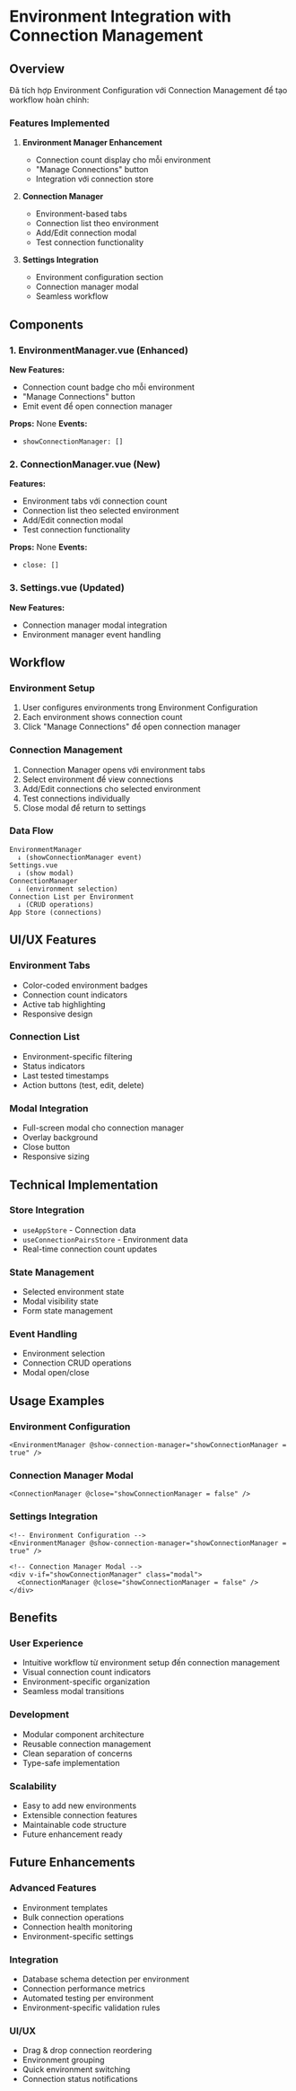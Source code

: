 # Environment Integration with Connection Management

## Overview

Đã tích hợp Environment Configuration với Connection Management để tạo workflow hoàn chỉnh:

### Features Implemented

1. **Environment Manager Enhancement**
   - Connection count display cho mỗi environment
   - "Manage Connections" button
   - Integration với connection store

2. **Connection Manager**
   - Environment-based tabs
   - Connection list theo environment
   - Add/Edit connection modal
   - Test connection functionality

3. **Settings Integration**
   - Environment configuration section
   - Connection manager modal
   - Seamless workflow

## Components

### 1. EnvironmentManager.vue (Enhanced)
**New Features:**
- Connection count badge cho mỗi environment
- "Manage Connections" button
- Emit event để open connection manager

**Props:** None
**Events:**
- `showConnectionManager: []`

### 2. ConnectionManager.vue (New)
**Features:**
- Environment tabs với connection count
- Connection list theo selected environment
- Add/Edit connection modal
- Test connection functionality

**Props:** None
**Events:**
- `close: []`

### 3. Settings.vue (Updated)
**New Features:**
- Connection manager modal integration
- Environment manager event handling

## Workflow

### Environment Setup
1. User configures environments trong Environment Configuration
2. Each environment shows connection count
3. Click "Manage Connections" để open connection manager

### Connection Management
1. Connection Manager opens với environment tabs
2. Select environment để view connections
3. Add/Edit connections cho selected environment
4. Test connections individually
5. Close modal để return to settings

### Data Flow
```
EnvironmentManager 
  ↓ (showConnectionManager event)
Settings.vue 
  ↓ (show modal)
ConnectionManager 
  ↓ (environment selection)
Connection List per Environment
  ↓ (CRUD operations)
App Store (connections)
```

## UI/UX Features

### Environment Tabs
- Color-coded environment badges
- Connection count indicators
- Active tab highlighting
- Responsive design

### Connection List
- Environment-specific filtering
- Status indicators
- Last tested timestamps
- Action buttons (test, edit, delete)

### Modal Integration
- Full-screen modal cho connection manager
- Overlay background
- Close button
- Responsive sizing

## Technical Implementation

### Store Integration
- `useAppStore` - Connection data
- `useConnectionPairsStore` - Environment data
- Real-time connection count updates

### State Management
- Selected environment state
- Modal visibility state
- Form state management

### Event Handling
- Environment selection
- Connection CRUD operations
- Modal open/close

## Usage Examples

### Environment Configuration
```vue
<EnvironmentManager @show-connection-manager="showConnectionManager = true" />
```

### Connection Manager Modal
```vue
<ConnectionManager @close="showConnectionManager = false" />
```

### Settings Integration
```vue
<!-- Environment Configuration -->
<EnvironmentManager @show-connection-manager="showConnectionManager = true" />

<!-- Connection Manager Modal -->
<div v-if="showConnectionManager" class="modal">
  <ConnectionManager @close="showConnectionManager = false" />
</div>
```

## Benefits

### User Experience
- Intuitive workflow từ environment setup đến connection management
- Visual connection count indicators
- Environment-specific organization
- Seamless modal transitions

### Development
- Modular component architecture
- Reusable connection management
- Clean separation of concerns
- Type-safe implementation

### Scalability
- Easy to add new environments
- Extensible connection features
- Maintainable code structure
- Future enhancement ready

## Future Enhancements

### Advanced Features
- Environment templates
- Bulk connection operations
- Connection health monitoring
- Environment-specific settings

### Integration
- Database schema detection per environment
- Connection performance metrics
- Automated testing per environment
- Environment-specific validation rules

### UI/UX
- Drag & drop connection reordering
- Environment grouping
- Quick environment switching
- Connection status notifications
